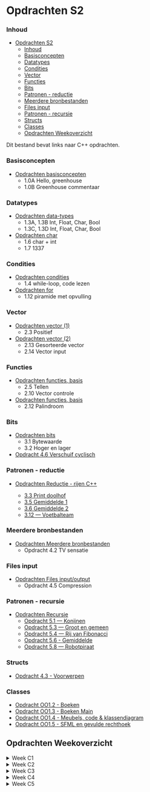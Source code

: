 # Opdrachten S2 [](title-id)

### Inhoud[](toc-id)

- [Opdrachten S2 ](#opdrachten-s2-)
    - [Inhoud](#inhoud)
    - [Basisconcepten](#basisconcepten)
    - [Datatypes](#datatypes)
    - [Condities](#condities)
    - [Vector](#vector)
    - [Functies](#functies)
    - [Bits](#bits)
    - [Patronen - reductie](#patronen---reductie)
    - [Meerdere bronbestanden](#meerdere-bronbestanden)
    - [Files input](#files-input)
    - [Patronen - recursie](#patronen---recursie)
    - [Structs](#structs)
    - [Classes](#classes)
  - [Opdrachten Weekoverzicht](#opdrachten-weekoverzicht)

Dit bestand bevat links naar C++ opdrachten.

### Basisconcepten

- [Opdrachten basisconcepten](../basisconcepten/opdr_basisconcepten.md)
  - 1.0A Hello, greenhouse
  - 1.0B Greenhouse commentaar

### Datatypes

- [Opdrachten data-types](../data-types/opdr_data-types.md)
  - 1.3A, 1.3B Int, Float, Char, Bool
  - 1.3C, 1.3D Int, Float, Char, Bool
- [Opdrachten char](../data-types/char/opdr_char.md)
  - 1.6 char + int
  - 1.7 1337

### Condities

- [Opdrachten condities](../condities/while/opdr_while_lezen.md)
  - 1.4 while-loop, code lezen
- [Opdrachten for](../condities/for/opdr_piramide.md)
  - 1.12 piramide met opvulling

### Vector

- [Opdrachten vector (1)](../data-types/vector/opdr_vector.md)
  - 2.3 Positief
- [Opdrachten vector (2)](../data-types/vector/opdr_v_sorteren.md)
  - 2.13 Gesorteerde vector
  - 2.14 Vector input

### Functies

- [Opdrachten functies, basis](../functies/basis/opdr_tellen.md)
  - 2.5 Tellen
  - 2.10 Vector controle
- [Opdrachten functies, basis](../functies/basis/opdr_palindroom.md)
  - 2.12 Palindroom

### Bits

- [Opdrachten bits](../bits/opdr_bits_bytes.md)
  - 3.1 Bytewaarde
  - 3.2 Hoger en lager
- [Opdracht 4.6 Verschuif cyclisch](../bits/opdr_bits_cyclisch.md)

### Patronen - reductie

- [Opdrachten Reductie - rijen C++](../patronen/reductie/opdr_rijen.md)

  - [3.3 Print doolhof](../patronen/reductie/opdr_rijen.md#opdracht-33-print-doolhof)
  - [3.5 Gemiddelde 1](../patronen/reductie/opdr_rijen.md#opdracht-35-gemiddelde-1)
  - [3.6 Gemiddelde 2](../patronen/reductie/opdr_rijen.md#opdracht-36-gemiddelde-2)
  - [3.12 — Voetbalteam](../patronen/reductie/opdr_rijen.md#opdracht-312--voetbalteam)

### Meerdere bronbestanden

- [Opdrachten Meerdere bronbestanden](../meerdere-bronbestanden/opdr_TV_sensatie.md)
  - Opdracht 4.2 TV sensatie
  
### Files input

- [Opdrachten Files input/output](../files-input/opdr_compression.md)
  - Opdracht 4.5 Compression

### Patronen - recursie

- [Opdrachten Recursie](../patronen/recursie/opdr_recursie.md)
  - [Opdracht 5.1 — Konijnen](../patronen/recursie/opdr_recursie.md#opdracht-51--konijnen)
  - [Opdracht 5.3 — Groot en gemeen](../patronen/recursie/opdr_recursie.md#opdracht-53--groot-en-gemeen)
  - [Opdracht 5.4 — Rij van Fibonacci](../patronen/recursie/opdr_recursie.md#opdracht-54--rij-van-fibonacci)
  - [Opdracht 5.6 - Gemiddelde](../patronen/recursie/opdr_recursie.md#opdracht-56---gemiddelde)
  - [Opdracht 5.8 — Robotpiraat](../patronen/recursie/opdr_recursie.md#opdracht-58--robotpiraat)

### Structs
- [Opdracht 4.3 - Voorwerpen](../oop-concepten/structs/opdr_structs.md)

### Classes
- [Opdracht OO1.2 - Boeken](../oop-concepten/klassen/opdr_boeken.md#opdracht-oo12-boeken)
- [Opdracht OO1.3 - Boeken Main](../oop-concepten/klassen/opdr_boeken.md#opdracht-oo13-boeken-main)
- [Opdracht OO1.4 - Meubels, code & klassendiagram](../oop-concepten/klassen/opdr_meubels.md)
- [Opdracht OO1.5 - SFML en gevulde rechthoek](../oop-concepten/klassen/opdr_rechthoek.md)

## Opdrachten Weekoverzicht

<details>
  <summary>Week C1</summary>  
Je kunt de volgende opdrachten maken:
- [Opdrachten basisconcepten](../basisconcepten/opdr_basisconcepten.md)
  - 1.0A Hello, greenhouse
  - 1.0B Greenhouse commentaar

- [Opdrachten data-types](../data-types/opdr_data-types.md)
  - 1.3A, 1.3B Int, Float, Char, Bool
  - 1.3C, 1.3D Int, Float, Char, Bool
- [Opdrachten char](../data-types/char/opdr_char.md)
  - 1.6 char + int
  - 1.7 1337
- [Opdrachten condities](../condities/while/opdr_while_lezen.md)
  - 1.4 while-loop, code lezen
- [Opdrachten for](../condities/for/opdr_piramide.md)
  - 1.12 piramide met opvulling

</details>

<details>
  <summary>Week C2</summary>
Je kunt de volgende opdrachten maken:
2.3, 2.5, 2.10, 2.12, 2.13 en 2.14.

- [Opdrachten vector](../data-types/vector/opdr_vector.md)
  - 2.3 Positief
- [Opdrachten functies, basis](../functies/basis/opdr_tellen.md)
  - 2.5 Tellen
  - 2.10 Vector controle
- [Opdrachten functies, basis](../functies/basis/opdr_palindroom.md)
  - 2.12 Palindroom
- [Opdrachten vector](../data-types/vector/opdr_v_sorteren.md)
  - 2.13 Gesorteerde vector
  - 2.14 Vector input

</details>

<details>
  <summary>Week C3</summary>
Je kunt de volgende opdrachten maken:

- [Opdrachten bits](../bits/opdr_bits_bytes.md)
  - 3.1 Bytewaarde
  - 3.2 Hoger en lager

- [Opdrachten Reductie - rijen C++](../patronen/reductie/opdr_rijen.md)

  - [3.3 Print doolhof](../patronen/reductie/opdr_rijen.md#opdracht-33-print-doolhof)
  - [3.5 Gemiddelde 1](../patronen/reductie/opdr_rijen.md#opdracht-35-gemiddelde-1)
  - [3.6 Gemiddelde 2](../patronen/reductie/opdr_rijen.md#opdracht-36-gemiddelde-2)
  - [3.12 Voetbalteam](../patronen/reductie/opdr_rijen.md#opdracht-312--voetbalteam)

</details>

<details>
  <summary>Week C4</summary>
  Je kunt de volgende opdrachten maken:

- Opdrachten Meerdere bronbestanden
  - [Opdracht 4.2 TV sensatie](../meerdere-bronbestanden/opdr_TV_sensatie.md)
  
- Opdrachten Files input/output
  - [Opdracht 4.5 Compression](../files-input/opdr_compression.md)
  
- Opdrachten bits
  - [Opdracht 4.6 Verschuif cyclisch](../bits/opdr_bits_cyclisch.md)

</details>

<details>
  <summary>Week C5</summary>
Je kunt de volgende opdrachten maken:

- [Opdrachten Recursie](../patronen/recursie/opdr_recursie.md)
  
  - [Opdracht 5.1 — Konijnen](../patronen/recursie/opdr_recursie.md#opdracht-51--konijnen)
  - [Opdracht 5.3 — Groot en gemeen](../patronen/recursie/opdr_recursie.md#opdracht-53--groot-en-gemeen)
  - [Opdracht 5.4 — Rij van Fibonacci](../patronen/recursie/opdr_recursie.md#opdracht-54--rij-van-fibonacci)
  - [Opdracht 5.6 — Gemiddelde](../patronen/recursie/opdr_recursie.md#opdracht-56---gemiddelde)
  - [Opdracht 5.8 — Robotpiraat](../patronen/recursie/opdr_recursie.md#opdracht-58--robotpiraat)
</details>
